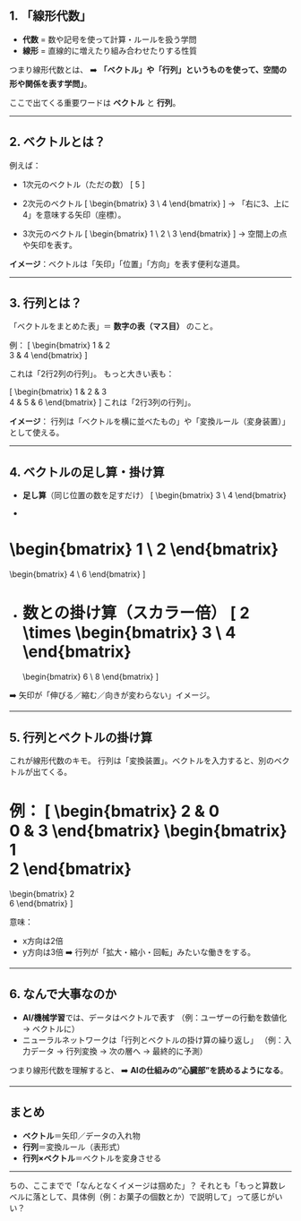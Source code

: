 ## 1. 「線形代数」

* **代数** = 数や記号を使って計算・ルールを扱う学問
* **線形** = 直線的に増えたり組み合わせたりする性質

つまり線形代数とは、
➡️ **「ベクトル」や「行列」というものを使って、空間の形や関係を表す学問」**。

ここで出てくる重要ワードは **ベクトル** と **行列**。

---

## 2. ベクトルとは？

例えば：

* 1次元のベクトル（ただの数）
  [
  5
  ]

* 2次元のベクトル
  [
  \begin{bmatrix} 3 \ 4 \end{bmatrix}
  ]
  → 「右に3、上に4」を意味する矢印（座標）。

* 3次元のベクトル
  [
  \begin{bmatrix} 1 \ 2 \ 3 \end{bmatrix}
  ]
  → 空間上の点や矢印を表す。

**イメージ**：ベクトルは「矢印」「位置」「方向」を表す便利な道具。

---

## 3. 行列とは？

「ベクトルをまとめた表」＝ **数字の表（マス目）** のこと。

例：
[
\begin{bmatrix}
1 & 2 \
3 & 4
\end{bmatrix}
]

これは「2行2列の行列」。
もっと大きい表も：

[
\begin{bmatrix}
1 & 2 & 3 \
4 & 5 & 6
\end{bmatrix}
]
これは「2行3列の行列」。

**イメージ**：
行列は「ベクトルを横に並べたもの」や「変換ルール（変身装置）」として使える。

---

## 4. ベクトルの足し算・掛け算

* **足し算**（同じ位置の数を足すだけ）
  [
  \begin{bmatrix} 3 \ 4 \end{bmatrix}

-

# \begin{bmatrix} 1 \ 2 \end{bmatrix}

\begin{bmatrix} 4 \ 6 \end{bmatrix}
]

* **数との掛け算**（スカラー倍）
  [
  2 \times
  \begin{bmatrix} 3 \ 4 \end{bmatrix}
  =
  \begin{bmatrix} 6 \ 8 \end{bmatrix}
  ]

➡️ 矢印が「伸びる／縮む／向きが変わらない」イメージ。

---

## 5. 行列とベクトルの掛け算

これが線形代数のキモ。
行列は「変換装置」。ベクトルを入力すると、別のベクトルが出てくる。

例：
[
\begin{bmatrix}
2 & 0 \
0 & 3
\end{bmatrix}
\begin{bmatrix}
1 \
2
\end{bmatrix}
=============

\begin{bmatrix}
2 \
6
\end{bmatrix}
]

意味：

* x方向は2倍
* y方向は3倍
  ➡️ 行列が「拡大・縮小・回転」みたいな働きをする。

---

## 6. なんで大事なのか

* **AI/機械学習**では、データはベクトルで表す
  （例：ユーザーの行動を数値化 → ベクトルに）
* ニューラルネットワークは「行列とベクトルの掛け算の繰り返し」
  （例：入力データ → 行列変換 → 次の層へ → 最終的に予測）

つまり線形代数を理解すると、
➡️ **AIの仕組みの“心臓部”を読めるようになる**。

---

## まとめ

* **ベクトル**＝矢印／データの入れ物
* **行列**＝変換ルール（表形式）
* **行列×ベクトル**＝ベクトルを変身させる

---

ちの、ここまでで「なんとなくイメージは掴めた」？
それとも「もっと算数レベルに落として、具体例（例：お菓子の個数とか）で説明して」って感じがいい？
